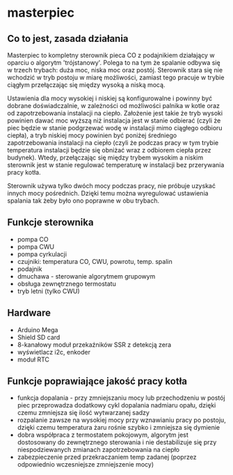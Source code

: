 # masterpiec
## 
## Co to jest, zasada działania
Masterpiec to kompletny sterownik pieca CO z podajnikiem działający w oparciu o algorytm 'trójstanowy'.
Polega to na tym że spalanie odbywa się w trzech trybach: duża moc, niska moc oraz postój. Sterownik stara się nie wchodzić w tryb postoju w miarę możliwości, zamiast tego pracuje
w trybie ciągłym przełączając się między wysoką a niską mocą. 

Ustawienia dla mocy wysokiej i niskiej są konfigurowalne i powinny być dobrane doświadczalnie, w zależności od możliwości palnika w kotle oraz od zapotrzebowania instalacji na ciepło. Założenie jest takie że tryb wysoki powinien dawać moc wyższą niż instalacja jest w stanie odbierać (czyli że piec będzie w stanie podgrzewać wodę w instalacji mimo ciągłego odbioru ciepła), a tryb niskiej mocy powinien być poniżej średniego zapotrzebowania instalacji na ciepło (czyli że podczas pracy w tym trybie temperatura instalacji będzie się obniżać wraz z odbiorem ciepła przez budynek). Wtedy, przełączając się między trybem wysokim a niskim sterownik jest w stanie regulować temperaturę w instalacji bez przerywania pracy kotła.

Sterownik używa tylko dwóch mocy podczas pracy, nie próbuje uzyskać innych mocy pośrednich. Dzięki temu można wyregulować ustawienia spalania tak żeby było ono poprawne w obu trybach.

## Funkcje sterownika
* pompa CO
* pompa CWU
* pompa cyrkulacji
* czujniki: temperatura CO, CWU, powrotu, temp. spalin
* podajnik
* dmuchawa - sterowanie algorytmem grupowym 
* obsługa zewnętrznego termostatu
* tryb letni (tylko CWU)

## Hardware

* Arduino Mega
* Shield SD card
* 8-kanałowy moduł przekaźników SSR z detekcją zera
* wyświetlacz i2c, enkoder
* moduł RTC

## Funkcje poprawiające jakość pracy kotła
- funkcja dopalania - przy zmniejszaniu mocy lub przechodzeniu w postój piec przeprowadza dodatkowy cykl dopalania nadmiaru opału, dzięki czemu zmniejsza się ilość wytwarzanej sadzy
- rozpalanie zawsze na wysokiej mocy przy wznawianiu pracy po postoju, dzięki czemu temperatura żaru rośnie szybko i zmniejsza się dymienie
- dobra współpraca z termostatem pokojowym, algorytm jest dostosowany do zewnętrznego sterowania i nie destabilizuje się przy niespodziewanych zmianach zapotrzebowania na ciepło
- zabezpieczenie przed przekraczaniem temp zadanej (poprzez odpowiednio wczesniejsze zmniejszenie mocy)
